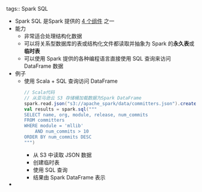 tags:: Spark SQL

- Spark SQL 是Spark 提供的 [4 个组件](((635ca90b-779c-481f-9e4b-88aa7ef5401a))) 之一
- 能力
	- 非常适合处理结构化数据
	- 可以将关系型数据库的表或结构化文件都读取并抽象为 Spark 的**永久表**或**临时表**
	- 可以使用 Spark 提供的各种编程语言直接使用 SQL 查询来访问 DataFrame 数据
- 例子
	- 使用 Scala + SQL 查询访问 DataFrame
	  ```  scala
	  // Scala代码
	  // 从亚马逊云 S3 存储桶加载数据为Spark DataFrame
	  spark.read.json("s3://apache_spark/data/committers.json").createOrReplaceTempView("committers") // 发起SQL查询，并以Spark DataFrame的形式返回结果
	  val results = spark.sql("""
	  SELECT name, org, module, release, num_commits
	  FROM committers
	  WHERE module = 'mllib' 
	  	  AND num_commits > 10
	  ORDER BY num_commits DESC
	  """)
	  ```
		- 从 S3 中读取 JSON 数据
		- 创建临时表
		- 使用 SQL 查询
		- 结果由 Spark DataFrame 表示
-